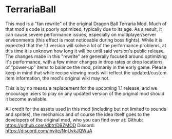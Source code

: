 # TerrariaBall
This mod is a "fan rewrite" of the original Dragon Ball Terraria Mod. 
Much of that mod's code is poorly optimized, typically due to its age. As a result, it can cause severe performance issues, especially on multiplayer/server environments (this effect is most noticeable during boss fights). While it is expected that the 1.1 version will solve a lot of the performance problems, at this time it is unknown how long it will be until said version's public release. The changes made in this "rewrite" are generally focused around optimizing it's performance, with a few minor changes in drop rates or drop locations of "power-up" items to balance the mod, primarily in the early game. Please keep in mind that while recipe viewing mods will reflect the updated/custom item information, the mod's original wiki may not.

This is by no means a replacement for the upcoming 1.1 release, and we encourage users to play on any updated version of the original mod should it become available.

All credit for the assets used in this mod (including but not limited to sounds and sprites), the mechanics and of course the idea itself goes to the developers of the original mod, who you can find over at:
Github: https://github.com/dbtr/DBZMOD
Discord: https://discord.com/invite/NqUvkJQWuA
